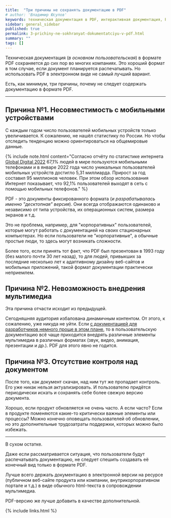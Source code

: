 ```yaml
---
title:  "Три причины не сохранять документацию в PDF"
# author: 'Владимир Юсупов'
keywords: техническая документация в PDF, интерактивная документация, PDF, техписатель, технический писатель москва, заметки техписателя
sidebar: general_sidebar
published: true
permalink: 3-prichiny-ne-sokhranyat-dokumentatciyu-v-pdf.html
summary: ""
tags: []
---
```


Техническая документация (*в основном пользовательская*) в формате PDF сохраняется до сих пор во многих компаниях. Это хороший формат в том случае, если документ планируется распечатывать. Но использовать PDF в электронном виде не самый лучший вариант. 

Есть, как минимум, три причины, почему не следует содержать документацию в формате PDF.

***

## Причина №1. Несовместимость с мобильными устройствами

С каждым годом число пользователей мобильных устройств только увеличивается. К сожалению, не нашёл статистику по России. Но чтобы отследить тенденцию можно ориентироваться на общемировые данные. 

{% include note.html content="Согласно отчёту по статистике интернета [Global Digital 2022](https://datareportal.com/reports/digital-2022-global-overview-report) 67,1% людей в мире пользуются мобильными телефонами и в январе 2022 года число уникальных пользователей мобильных устройств достигло 5,31 миллиарда. Прирост за год составил 95 миллионов человек. При этом обзор использования Интернет показывает, что 92,1% пользователей выходят в сеть с помощью мобильных телефонов." %}

PDF - это документы фиксированного формата (*и разрабатывалась именно "десктопная" версия*). Они всегда отображаются одинаково и независимо от типа устройства, их операционных систем, размера экранов и т.д. 

Это не проблема, например, для "корпоративных" пользователей, которые могут работать с документацией на своих стационарных компьютерах. Но если пользователи не "корпоративные", а обычные простые люди, то здесь могут возникать сложности.

Более того, если принять тот факт, что PDF был презентован в 1993 году (без малого почти 30 лет назад), то для людей, привыкших за последние несколько лет к адаптивному дизайну веб-сайтов и мобильных приложений, такой формат документации практически неприемлем. 

## Причина №2. Невозможность внедрения мультимедиа

Эта причина отчасти исходит из предыдущей. 

Сегодняшняя аудитория избалована динамичным контентом. От этого, к сожалению, уже никуда не уйти. Если [с документацией для разработчиков немного проще в этом плане](https://techwritex.ru/skrinkasty-vs-staryi-dobryi-tekst.html), то в пользовательскую документацию всё чаще приходится внедрять различные элементы мультимедиа в различных форматах (звук, видео, анимация, презентации и др.). PDF для этого явно не годится.

## Причина №3. Отсутствие контроля над документом

После того, как документ скачан, над ним тут же пропадает контроль. Его уже никак нельзя актуализировать. И пользователю придётся периодически искать и сохранять себе более свежую версию документа. 

Хорошо, если продукт обновляется не очень часто. А если часто? Если в продукте поменяются какие-то критически важные элементы или процессы? Можно конечно оповещать пользователей об обновлении, но это дополнительные трудозатраты поддержки, которых можно было избежать.

***

В сухом остатке. 

Даже если рассматривается ситуация, что пользователи будут распечатывать документацию, не следует спешить создавать её конечный вид только в формате PDF. 

Лучше всего держать документацию в электронной версии на ресурсе (публичном веб-сайте продукта или компании, внутрикорпоративном портале и т.д.) в виде обычного html-текста в сопровождении мультимедиа. 

PDF-версию же лучше добавить в качестве дополнительной.

{% include links.html %}
